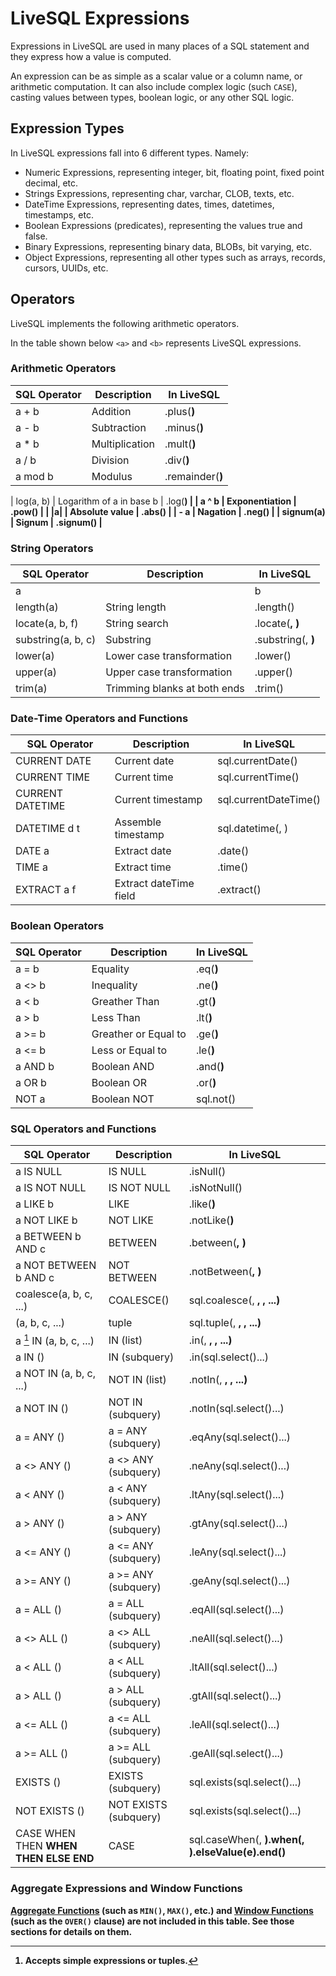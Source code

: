 # LiveSQL Expressions

Expressions in LiveSQL are used in many places of a SQL statement and they express how 
a value is computed.

An expression can be as simple as a scalar value or a column name, or arithmetic
computation. It can also include complex logic (such `CASE`), casting values
between types, boolean logic, or any other SQL logic.

## Expression Types

In LiveSQL expressions fall into 6 different types. Namely:
- Numeric Expressions, representing integer, bit, floating point, fixed point decimal, etc.
- Strings Expressions, representing char, varchar, CLOB, texts, etc.
- DateTime Expressions, representing dates, times, datetimes, timestamps, etc.
- Boolean Expressions (predicates), representing the values true and false.
- Binary Expressions, representing binary data, BLOBs, bit varying, etc.
- Object Expressions, representing all other types such as arrays, records, cursors, UUIDs, etc.

## Operators

LiveSQL implements the following arithmetic operators.

In the table shown below `<a>` and `<b>` represents LiveSQL expressions.

### Arithmetic Operators

| SQL Operator | Description | In LiveSQL |
| -- | -- | -- |
| a + b | Addition | <a>.plus(<b>) |
| a - b | Subtraction | <a>.minus(<b>) |
| a * b | Multiplication | <a>.mult(<b>) |
| a / b | Division | <a>.div(<b>) |
| a mod b | Modulus | <a>.remainder(<b>) |

| log(a, b) | Logarithm of a in base b | <a>.log(<b>) |
| a ^ b | Exponentiation | <a>.pow(<b>) |
| \|a\| | Absolute value | <a>.abs() |
| - a | Nagation | <a>.neg() |
| signum(a) | Signum | <a>.signum() |

### String Operators

| SQL Operator | Description | In LiveSQL |
| -- | -- | -- |
| a || b || c | String concatenation | <a>.concat(<b>).concat(<c>)) |
| length(a) | String length | <a>.length() |
| locate(a, b, f) | String search | <a>.locate(<b>, <f>) |
| substring(a, b, c) | Substring | <a>.substring(<a>, <b>) |
| lower(a) | Lower case transformation | <a>.lower() |
| upper(a) | Upper case transformation | <a>.upper() |
| trim(a) | Trimming blanks at both ends | <a>.trim() |

### Date-Time Operators and Functions

| SQL Operator | Description | In LiveSQL |
| -- | -- | -- |
| CURRENT DATE | Current date | sql.currentDate() |
| CURRENT TIME | Current time | sql.currentTime() |
| CURRENT DATETIME | Current timestamp | sql.currentDateTime() |
| DATETIME d t | Assemble timestamp | sql.datetime(<d>, <t>) |
| DATE a | Extract date | <a>.date() |
| TIME a | Extract time | <a>.time() |
| EXTRACT a f | Extract dateTime field | <a>.extract(<f>) |


### Boolean Operators

| SQL Operator | Description | In LiveSQL |
| -- | -- | -- |
| a = b | Equality | <a>.eq(<b>) |
| a <> b | Inequality | <a>.ne(<b>) |
| a < b | Greather Than | <a>.gt(<b>) |
| a > b | Less Than | <a>.lt(<b>) |
| a >= b | Greather or Equal to | <a>.ge(<b>) |
| a <= b | Less or Equal to | <a>.le(<b>) |
| a AND b | Boolean AND | <a>.and(<b>) |
| a OR b | Boolean OR | <a>.or(<b>) |
| NOT a | Boolean NOT | sql.not(<a>) |

### SQL Operators and Functions

| SQL Operator | Description | In LiveSQL |
| -- | -- | -- |
| a IS NULL | IS NULL | <a>.isNull(<a>) |
| a IS NOT NULL | IS NOT NULL | <a>.isNotNull(<a>) |
| a LIKE b | LIKE | <a>.like(<b>) |
| a NOT LIKE b | NOT LIKE | <a>.notLike(<b>) |
| a BETWEEN b AND c | BETWEEN | <a>.between(<b>, <c>) |
| a NOT BETWEEN b AND c | NOT BETWEEN | <a>.notBetween(<b>, <c>) |
| coalesce(a, b, c, ...) | COALESCE() | sql.coalesce(<a>, <b>, <c>, ...) |
| (a, b, c, ...) | tuple | sql.tuple(<a>, <b>, <c>, ...) |
| a [^1] IN (a, b, c, ...) | IN (list) | <a>.in(<a>, <b>, <c>, ...) |
| a IN (<subquery>) | IN (subquery) | <a>.in(sql.select()...) |
| a NOT IN (a, b, c, ...) | NOT IN (list) | <a>.notIn(<a>, <b>, <c>, ...) |
| a NOT IN (<subquery>) | NOT IN (subquery) | <a>.notIn(sql.select()...) |
| a = ANY (<subquery>) | a = ANY (subquery) | <a>.eqAny(sql.select()...) |
| a <> ANY (<subquery>) | a <> ANY (subquery) | <a>.neAny(sql.select()...) |
| a < ANY (<subquery>) | a < ANY (subquery) | <a>.ltAny(sql.select()...) |
| a > ANY (<subquery>) | a > ANY (subquery) | <a>.gtAny(sql.select()...) |
| a <= ANY (<subquery>) | a <= ANY (subquery) | <a>.leAny(sql.select()...) |
| a >= ANY (<subquery>) | a >= ANY (subquery) | <a>.geAny(sql.select()...) |
| a = ALL (<subquery>) | a = ALL (subquery) | <a>.eqAll(sql.select()...) |
| a <> ALL (<subquery>) | a <> ALL (subquery) | <a>.neAll(sql.select()...) |
| a < ALL (<subquery>) | a < ALL (subquery) | <a>.ltAll(sql.select()...) |
| a > ALL (<subquery>) | a > ALL (subquery) | <a>.gtAll(sql.select()...) |
| a <= ALL (<subquery>) | a <= ALL (subquery) | <a>.leAll(sql.select()...) |
| a >= ALL (<subquery>) | a >= ALL (subquery) | <a>.geAll(sql.select()...) |
| EXISTS (<subquery>) | EXISTS (subquery) | sql.exists(sql.select()...) |
| NOT EXISTS (<subquery>) | NOT EXISTS (subquery) | sql.exists(sql.select()...) |
| CASE WHEN <a> THEN <b> WHEN <c> THEN <d> ELSE <e> END | CASE | sql.caseWhen(<a>, <b>).when(<c>, <d>).elseValue(e).end() |

### Aggregate Expressions and Window Functions

[Aggregate Functions](./aggregate-functions.md) (such as `MIN()`, `MAX()`, etc.) and 
[Window Functions](./window-functions.md) (such as the `OVER()` clause) are not included 
in this table. See those sections for details on them.



[^1]: Accepts simple expressions or tuples.




